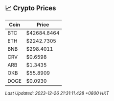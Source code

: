 ## 📈 Crypto Prices

| Coin | Price |
| ---- | ----- |
| BTC | $42684.8464 |
| ETH | $2242.7305 |
| BNB | $298.4011 |
| CRV | $0.6598 |
| ARB | $1.3435 |
| OKB | $55.8909 |
| DOGE | $0.0930 |

_Last Updated: 2023-12-26 21:31:11.428 +0800 HKT_